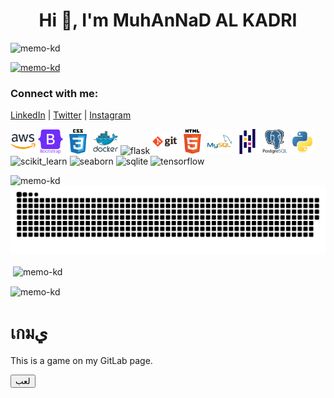<h1 align="center">Hi 👋, I'm MuhAnNaD AL KADRI</h1>
<p align="left"> <img src="https://komarev.com/ghpvc/?username=memo-kd&label=Profile%20views&color=0e75b6&style=flat" alt="memo-kd" /> </p>
<p align="left"> <a href="https://github-profile-trophy.vercel.app/?username=memo-kd"><img src="https://github-profile-trophy.vercel.app/?username=memo-kd" alt="memo-kd" /></a> </p>
<h3 align="left">Connect with me:</h3>
<p align="left">
<a href="https://www.linkedin.com/in/muhannadalkadri/" target="_blank" rel="noreferrer">LinkedIn</a> |
<a href="https://twitter.com/MuhAnNaD_AL_KADRI" target="_blank" rel="noreferrer">Twitter</a> |
<a href="https://www.instagram.com/muhannadalkadri/" target="_blank" rel="noreferrer">Instagram</a>
</p>

<p align="left">
  <img src="https://raw.githubusercontent.com/devicons/devicon/master/icons/amazonwebservices/amazonwebservices-original-wordmark.svg" alt="aws" width="40" height="40"/>
  <img src="https://raw.githubusercontent.com/devicons/devicon/master/icons/bootstrap/bootstrap-plain-wordmark.svg" alt="bootstrap" width="40" height="40"/>
  <img src="https://raw.githubusercontent.com/devicons/devicon/master/icons/css3/css3-original-wordmark.svg" alt="css3" width="40" height="40"/>
  <img src="https://raw.githubusercontent.com/devicons/devicon/master/icons/docker/docker-original-wordmark.svg" alt="docker" width="40" height="40"/>
  <img src="https://www.vectorlogo.zone/logos/pocoo_flask/pocoo_flask-icon.svg" alt="flask" width="40" height="40"/>
  <img src="https://raw.githubusercontent.com/devicons/devicon/master/icons/git/git-original-wordmark.svg" alt="git" width="40" height="40"/>
  <img src="https://raw.githubusercontent.com/devicons/devicon/master/icons/html5/html5-original-wordmark.svg" alt="html5" width="40" height="40"/>
  <img src="https://raw.githubusercontent.com/devicons/devicon/master/icons/mysql/mysql-original-wordmark.svg" alt="mysql" width="40" height="40"/>
  <img src="https://raw.githubusercontent.com/devicons/devicon/2ae2a900d2f041da66e950e4d48052658d850630/icons/pandas/pandas-original.svg" alt="pandas" width="40" height="40"/>
  <img src="https://raw.githubusercontent.com/devicons/devicon/master/icons/postgresql/postgresql-original-wordmark.svg" alt="postgresql" width="40" height="40"/>
  <img src="https://raw.githubusercontent.com/devicons/devicon/master/icons/python/python-original.svg" alt="python" width="40" height="40"/>
  <img src="https://upload.wikimedia.org/wikipedia/commons/0/05/Scikit_learn_logo_small.svg" alt="scikit_learn" width="40" height="40"/>
  <img src="https://seaborn.pydata.org/_images/logo-mark-lightbg.svg" alt="seaborn" width="40" height="40"/>
  <img src="https://www.vectorlogo.zone/logos/sqlite/sqlite-icon.svg" alt="sqlite" width="40" height="40"/>
  <img src="https://www.vectorlogo.zone/logos/tensorflow/tensorflow-icon.svg" alt="tensorflow" width="40" height="40"/>
</p>
<p><img align="left" src="https://github-readme-stats.vercel.app/api/top-langs?username=memo-kd&show_icons=true&locale=en&layout=compact" alt="memo-kd" /></p>
<img src="https://raw.githubusercontent.com/pythondeveloper6/pythondeveloper6/output/snake.svg" alt="Snake animation" />
<p>&nbsp;<img align="center" src="https://github-readme-stats.vercel.app/api?username=memo-kd&show_icons=true&locale=en" alt="memo-kd" /></p>
<p><img align="center" src="https://github-readme-streak-stats.herokuapp.com/?user=memo-kd&" alt="memo-kd" /></p>
<!DOCTYPE html>
<html>
<head>
	<title>เกมي</title>
</head>
<body>
	<h1>เกมي</h1>
	<p>This is a game on my GitLab page.</p>
	<button onclick="location.href='https://gitlab.com/memo-kd/game'">لعب</button>
	<script src="game.js"></script>
</body>
</html>
